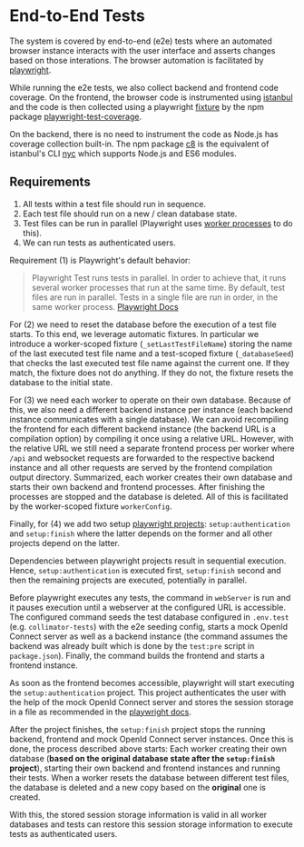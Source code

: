 # End-to-End Tests

The system is covered by end-to-end (e2e) tests where an automated browser instance interacts with the user interface and asserts changes based on those interations.
The browser automation is facilitated by [playwright](https://playwright.dev/).

While running the e2e tests, we also collect backend and frontend code coverage.
On the frontend, the browser code is instrumented using [istanbul](https://github.com/istanbuljs/babel-plugin-istanbul) and the code is then collected using a playwright [fixture](https://playwright.dev/docs/test-fixtures) by the npm package [playwright-test-coverage](https://www.npmjs.com/package/playwright-test-coverage).

On the backend, there is no need to instrument the code as Node.js has coverage collection built-in.
The npm package [c8](https://www.npmjs.com/package/c8) is the equivalent of istanbul's CLI [nyc](https://www.npmjs.com/package/nyc) which supports Node.js and ES6 modules.

## Requirements

1. All tests within a test file should run in sequence.
2. Each test file should run on a new / clean database state.
3. Test files can be run in parallel (Playwright uses [worker processes](https://playwright.dev/docs/test-parallel) to do this).
4. We can run tests as authenticated users.

Requirement (1) is Playwright's default behavior:
> Playwright Test runs tests in parallel. In order to achieve that, it runs several worker processes that run at the same time.
> By default, test files are run in parallel.
> Tests in a single file are run in order, in the same worker process.
> [Playwright Docs](https://playwright.dev/docs/test-parallel#introduction)


For (2) we need to reset the database before the execution of a test file starts.
To this end, we leverage automatic fixtures.
In particular we introduce a worker-scoped fixture (`_setLastTestFileName`) storing the name of the last executed test file name and a test-scoped fixture (`_databaseSeed`) that checks the last executed test file name against the current one.
If they match, the fixture does not do anything.
If they do not, the fixture resets the database to the initial state.

For (3) we need each worker to operate on their own database.
Because of this, we also need a different backend instance per instance (each backend instance communicates with a single database).
We can avoid recompiling the frontend for each different backend instance (the backend URL is a compilation option) by compiling it once using a relative URL.
However, with the relative URL we still need a separate frontend process per worker where `/api` and websocket requests are forwarded to the respective backend instance and all other requests are served by the frontend compilation output directory.
Summarized, each worker creates their own database and starts their own backend and frontend processes.
After finishing the processes are stopped and the database is deleted.
All of this is facilitated by the worker-scoped fixture `workerConfig`.

Finally, for (4) we add two setup [playwright projects](https://playwright.dev/docs/test-projects): `setup:authentication` and `setup:finish` where the latter depends on the former and all other projects depend on the latter.

Dependencies between playwright projects result in sequential execution.
Hence, `setup:authentication` is executed first, `setup:finish` second and then the remaining projects are executed, potentially in parallel.

Before playwright executes any tests, the command in `webServer` is run and it pauses execution until a webserver at the configured URL is accessible.
The configured command seeds the test database configured in `.env.test` (e.g. `collimator-tests`) with the e2e seeding config, starts a mock OpenId Connect server as well as a backend instance (the command assumes the backend was already built which is done by the `test:pre` script in `package.json`).
Finally, the command builds the frontend and starts a frontend instance.

As soon as the frontend becomes accessible, playwright will start executing the `setup:authentication` project.
This project authenticates the user with the help of the mock OpenId Connect server and stores the session storage in a file as recommended in the [playwright docs](https://playwright.dev/docs/auth).

After the project finishes, the `setup:finish` project stops the running backend, frontend and mock OpenId Connect server instances.
Once this is done, the process described above starts: Each worker creating their own database (**based on the __original__ database state after the `setup:finish` project**), starting their own backend and frontend instances and running their tests.
When a worker resets the database between different test files, the database is deleted and a new copy based on the __original__ one is created.

With this, the stored session storage information is valid in all worker databases and tests can restore this session storage information to execute tests as authenticated users.
